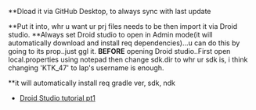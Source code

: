 **Dload it via GitHub Desktop, to always sync with last update

**Put it into, whr u want ur prj files needs to be then import it via Droid studio.
**Always set Droid studio to open in Admin mode(it will automatically download and install req dependencies)...u can do this by going to its prop..just ggl it.
**BEFORE** opening Droid studio..First open local.properties using notepad then change sdk.dir to whr ur sdk is, i think changing 'KTK_47' to lap's username is enough.


**it will automatically install req gradle ver, sdk, ndk

* [Droid Studio tutorial pt1](https://www.youtube.com/watch?v=fis26HvvDII)